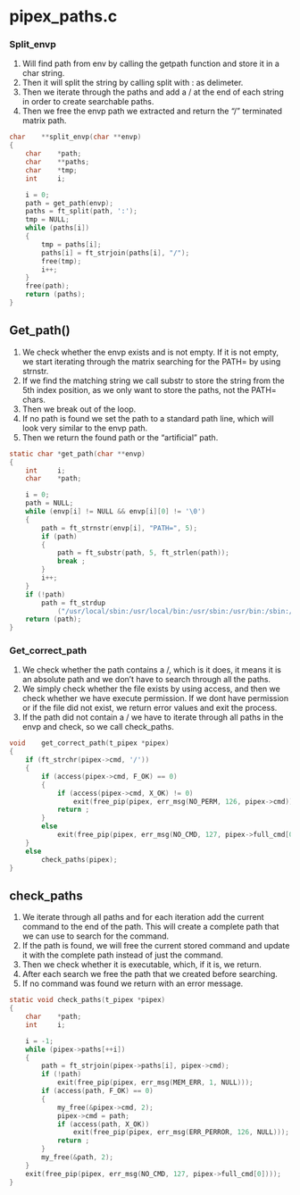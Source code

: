 # pipex_paths.c

### Split_envp

1. Will find path from env by calling the getpath function and store it in a char string. 
2. Then it will split the string by calling split with : as delimeter. 
3. Then we iterate through the paths and add a / at the end of each string in order to create searchable paths. 
4. Then we free the envp path we extracted and return the “/” terminated matrix path. 

```c
char	**split_envp(char **envp)
{
	char	*path;
	char	**paths;
	char	*tmp;
	int		i;

	i = 0;
	path = get_path(envp);
	paths = ft_split(path, ':');
	tmp = NULL;
	while (paths[i])
	{
		tmp = paths[i];
		paths[i] = ft_strjoin(paths[i], "/");
		free(tmp);
		i++;
	}
	free(path);
	return (paths);
}
```

## Get_path()

1. We check whether the envp exists and is not empty. If it is not empty, we start iterating through the matrix searching for the PATH= by using strnstr. 
2. If we find the matching string we call substr to store the string from the 5th index position, as we only want to store the paths, not the PATH= chars. 
3. Then we break out of the loop. 
4. If no path is found we set the path to a standard path line, which will look very similar to the envp path. 
5. Then we return the found path or the “artificial” path.

```c
static char	*get_path(char **envp)
{
	int		i;
	char	*path;

	i = 0;
	path = NULL;
	while (envp[i] != NULL && envp[i][0] != '\0')
	{
		path = ft_strnstr(envp[i], "PATH=", 5);
		if (path)
		{
			path = ft_substr(path, 5, ft_strlen(path));
			break ;
		}
		i++;
	}
	if (!path)
		path = ft_strdup
			("/usr/local/sbin:/usr/local/bin:/usr/sbin:/usr/bin:/sbin:/bin");
	return (path);
}
```

### Get_correct_path

1. We check whether the path contains a /, which is it does, it means it is an absolute path and we don’t have to search through all the paths. 
2. We simply check whether the file exists by using access, and then we check whether we have execute permission. If we dont have permission or if the file did not exist, we return error values and exit the process. 
3. If the path did not contain a / we have to iterate through all paths in the envp and check, so we call check_paths.

```c
void	get_correct_path(t_pipex *pipex)
{
	if (ft_strchr(pipex->cmd, '/'))
	{
		if (access(pipex->cmd, F_OK) == 0)
		{
			if (access(pipex->cmd, X_OK) != 0)
				exit(free_pip(pipex, err_msg(NO_PERM, 126, pipex->cmd)));
			return ;
		}
		else
			exit(free_pip(pipex, err_msg(NO_CMD, 127, pipex->full_cmd[0])));
	}
	else
		check_paths(pipex);
}
```

## check_paths

1. We iterate through all paths and for each iteration add the current command to the end of the path. This will create a complete path that we can use to search for the command. 
2. If the path is found, we will free the current stored command and update it with the complete path instead of just the command. 
3. Then we check whether it is executable, which, if it is, we return. 
4. After each search we free the path that we created before searching. 
5. If no command was found we return with an error message.

```c
static void	check_paths(t_pipex *pipex)
{
	char	*path;
	int		i;

	i = -1;
	while (pipex->paths[++i])
	{
		path = ft_strjoin(pipex->paths[i], pipex->cmd);
		if (!path)
			exit(free_pip(pipex, err_msg(MEM_ERR, 1, NULL)));
		if (access(path, F_OK) == 0)
		{
			my_free(&pipex->cmd, 2);
			pipex->cmd = path;
			if (access(path, X_OK))
				exit(free_pip(pipex, err_msg(ERR_PERROR, 126, NULL)));
			return ;
		}
		my_free(&path, 2);
	}
	exit(free_pip(pipex, err_msg(NO_CMD, 127, pipex->full_cmd[0])));
}
```
